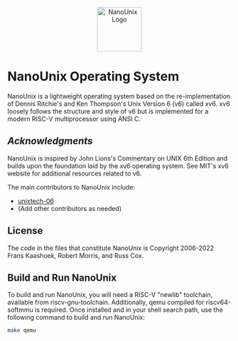 <p align="center">
  <img src="https://github.com/TMCIT-LowLayer-Institute/NanoUnix/assets/78244973/7b1f4dde-b3fb-46be-a170-d5530a764bac" alt="NanoUnix Logo" width="100" height="100">
</p>

**NanoUnix Operating System**
========================

NanoUnix is a lightweight operating system based on the re-implementation of Dennis Ritchie's and Ken Thompson's Unix Version 6 (v6) called xv6. xv6 loosely follows the structure and style of v6 but is implemented for a modern RISC-V multiprocessor using ANSI C.

*Acknowledgments*
-------------------

NanoUnix is inspired by John Lions's Commentary on UNIX 6th Edition and builds upon the foundation laid by the xv6 operating system. See MIT's xv6 website for additional resources related to v6.

The main contributors to NanoUnix include:

- [unixtech-06](https://github.com/unixtech-06)
- (Add other contributors as needed)

**License**
-----------

The code in the files that constitute NanoUnix is Copyright 2006-2022 Frans Kaashoek, Robert Morris, and Russ Cox.

**Build and Run NanoUnix**
---------------------

To build and run NanoUnix, you will need a RISC-V "newlib" toolchain, available from riscv-gnu-toolchain. Additionally, qemu compiled for riscv64-softmmu is required. Once installed and in your shell search path, use the following command to build and run NanoUnix:

```bash
make qemu
